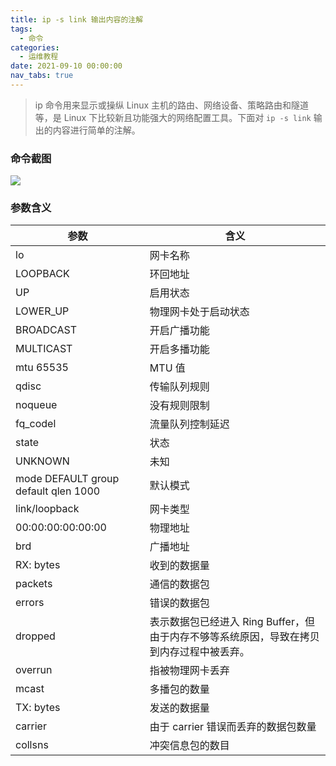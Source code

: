 ```yaml
---
title: ip -s link 输出内容的注解
tags:
  - 命令
categories:
  - 运维教程
date: 2021-09-10 00:00:00
nav_tabs: true
---
```


> ip 命令用来显示或操纵 Linux 主机的路由、网络设备、策略路由和隧道等，是 Linux 下比较新且功能强大的网络配置工具。下面对 `ip -s link` 输出的内容进行简单的注解。

<!-- more -->

### 命令截图

![](https://cdn.dusays.com/2021/09/381-1.jpg)

### 参数含义

| 参数 | 含义 |
| - | - |
| lo | 网卡名称 |
| LOOPBACK | 环回地址 |
| UP | 启用状态 |
| LOWER_UP | 物理网卡处于启动状态 |
| BROADCAST | 开启广播功能 |
| MULTICAST | 开启多播功能 |
| mtu 65535 | MTU 值 |
| qdisc | 传输队列规则 |
| noqueue | 没有规则限制 |
| fq_codel | 流量队列控制延迟 |
| state | 状态 |
| UNKNOWN | 未知 |
| mode DEFAULT group default qlen 1000 | 默认模式 |
| link/loopback | 网卡类型 |
| 00:00:00:00:00:00 | 物理地址 |
| brd | 广播地址 |
| RX: bytes | 收到的数据量 |
| packets | 通信的数据包 |
| errors | 错误的数据包 |
| dropped | 表示数据包已经进入 Ring Buffer，但由于内存不够等系统原因，导致在拷贝到内存过程中被丢弃。 |
| overrun | 指被物理网卡丢弃 |
| mcast | 多播包的数量 |
| TX: bytes | 发送的数据量 |
| carrier | 由于 carrier 错误而丢弃的数据包数量 |
| collsns | 冲突信息包的数目 |
